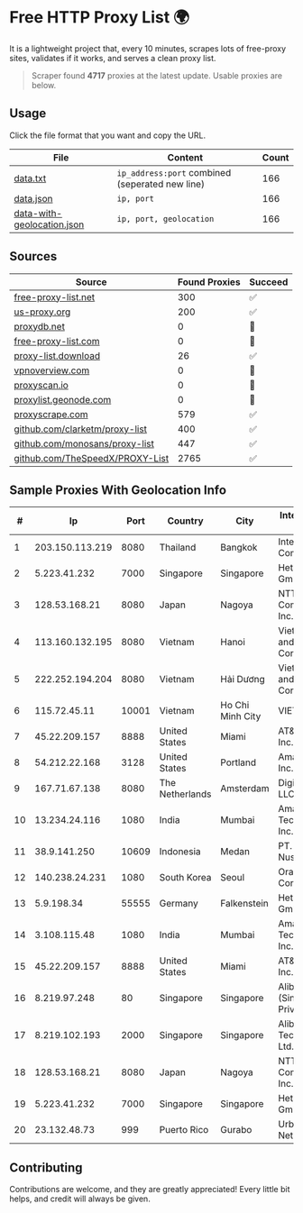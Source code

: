 
# Free HTTP Proxy List 🌍

It is a lightweight project that, every 10 minutes, scrapes lots of free-proxy sites, validates if it works, and serves a clean proxy list.


> Scraper found **4717** proxies at the latest update. Usable proxies are below.

## Usage

Click the file format that you want and copy the URL.


|File|Content|Count|
|----|-------|-----|
|[data.txt](https://raw.githubusercontent.com/themiralay/Proxy-List-World/master/data.txt)|`ip_address:port` combined (seperated new line)|166|
|[data.json](https://raw.githubusercontent.com/themiralay/Proxy-List-World/master/data.json)|`ip, port`|166|
|[data-with-geolocation.json](https://raw.githubusercontent.com/themiralay/Proxy-List-World/master/data-with-geolocation.json)|`ip, port, geolocation`|166|

## Sources

|Source|Found Proxies|Succeed|
|------|-------------|-------|
|[free-proxy-list.net](https://free-proxy-list.net)|300|✅|
|[us-proxy.org](https://www.us-proxy.org)|200|✅|
|[proxydb.net](http://proxydb.net)|0|🚫|
|[free-proxy-list.com](https://free-proxy-list.com/?page=&port=&type%5B%5D=http&type%5B%5D=https&up_time=0&search=Search)|0|🚫|
|[proxy-list.download](https://www.proxy-list.download/HTTP)|26|✅|
|[vpnoverview.com](https://vpnoverview.com/privacy/anonymous-browsing/free-proxy-servers)|0|🚫|
|[proxyscan.io](https://www.proxyscan.io)|0|🚫|
|[proxylist.geonode.com](https://proxylist.geonode.com/api/proxy-list?limit=300&page=1&sort_by=lastChecked&sort_type=desc&protocols=http,https)|0|🚫|
|[proxyscrape.com](https://api.proxyscrape.com/v2/?request=displayproxies&protocol=http&timeout=10000&country=all&ssl=all&anonymity=all)|579|✅|
|[github.com/clarketm/proxy-list](https://raw.githubusercontent.com/clarketm/proxy-list/master/proxy-list-raw.txt)|400|✅|
|[github.com/monosans/proxy-list](https://raw.githubusercontent.com/monosans/proxy-list/main/proxies/http.txt)|447|✅|
|[github.com/TheSpeedX/PROXY-List](https://raw.githubusercontent.com/TheSpeedX/PROXY-List/master/http.txt)|2765|✅|


## Sample Proxies With Geolocation Info

|#|Ip|Port|Country|City|Internet Service Provider|
|-|--|----|-------|----|-------------------------|
|1|203.150.113.219|8080|Thailand|Bangkok|Internet Thailand Company Ltd.|
|2|5.223.41.232|7000|Singapore|Singapore|Hetzner Online GmbH|
|3|128.53.168.21|8080|Japan|Nagoya|NTT PC Communications, Inc.|
|4|113.160.132.195|8080|Vietnam|Hanoi|VietNam Post and Telecom Corporation|
|5|222.252.194.204|8080|Vietnam|Hải Dương|VietNam Post and Telecom Corporation|
|6|115.72.45.11|10001|Vietnam|Ho Chi Minh City|VIETELmetro|
|7|45.22.209.157|8888|United States|Miami|AT&T Services, Inc.|
|8|54.212.22.168|3128|United States|Portland|Amazon.com, Inc.|
|9|167.71.67.138|8080|The Netherlands|Amsterdam|DigitalOcean, LLC|
|10|13.234.24.116|1080|India|Mumbai|Amazon Technologies Inc.|
|11|38.9.141.250|10609|Indonesia|Medan|PT. Media Antar Nusa|
|12|140.238.24.231|1080|South Korea|Seoul|Oracle Corporation|
|13|5.9.198.34|55555|Germany|Falkenstein|Hetzner Online GmbH|
|14|3.108.115.48|1080|India|Mumbai|Amazon Technologies Inc.|
|15|45.22.209.157|8888|United States|Miami|AT&T Services, Inc.|
|16|8.219.97.248|80|Singapore|Singapore|Alibaba Cloud (Singapore) Private Limited|
|17|8.219.102.193|2000|Singapore|Singapore|Alibaba (US) Technology Co., Ltd.|
|18|128.53.168.21|8080|Japan|Nagoya|NTT PC Communications, Inc.|
|19|5.223.41.232|7000|Singapore|Singapore|Hetzner Online GmbH|
|20|23.132.48.73|999|Puerto Rico|Gurabo|Urban Wifi Networks LLC|



## Contributing

Contributions are welcome, and they are greatly appreciated! Every
little bit helps, and credit will always be given.

